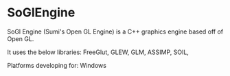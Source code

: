# SoGlEngine
SoGl Engine (Sumi's Open GL Engine) is a C++ graphics engine based off of Open GL. 

It uses the below libraries:
FreeGlut,
GLEW,
GLM,
ASSIMP,
SOIL,

Platforms developing for:
Windows
